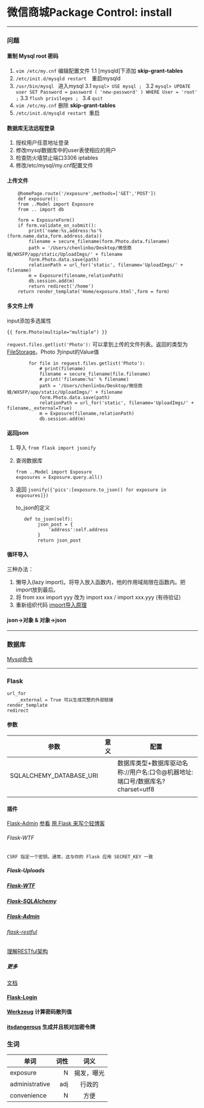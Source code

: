# 微信商城Package Control: install

---
### 问题

#### 重制 Mysql root 密码
1.  `vim /etc/my.cnf` 编辑配置文件
1.1 [mysqld]下添加 **skip-grant-tables** 
2. `/etc/init.d/mysqld restart  `重启mysqld 
3. `/usr/bin/mysql ` 进入mysql
3.1 `mysql> USE mysql ; `
3.2 ` mysql> UPDATE user SET Password = password ( 'new-password' ) WHERE User = 'root' ; `
3.3 `flush privileges ; `
3.4 `quit`
4. `vim /etc/my.cnf` 删除 **skip-grant-tables**
6. `/etc/init.d/mysqld restart `重启

#### 数据库无法远程登录
1. 授权用户任意地址登录
2. 修改mysql数据库中的user表使相应的用户
3. 检查防火墙禁止端口3306 iptables
4. 修改/etc/mysql/my.cnf配置文件

#### 上传文件
```
	@homePage.route('/exposure',methods=['GET','POST'])
	def exposure():
    from ..Model import Exposure
    from .. import db

    form = ExposureForm()
    if form.validate_on_submit():
        print('name:%s,address:%s'% (form.name.data,form.address.data))
        filename = secure_filename(form.Photo.data.filename)
        path = '/Users/chenlinbo/Desktop/微信商城/WXSFP/app/static/UploadImgs/' + filename
        form.Photo.data.save(path)
        relationPath = url_for('static', filename='UploadImgs/' + filename)
        m = Exposure(filename,relationPath)
        db.session.add(m)
        return redirect('/home')
    return render_template('Home/exposure.html',form = form)
```

#### 多文件上传
input添加多选属性
```
{{ form.Photo(multiple="multiple") }}
```
`request.files.getlist('Photo'):` 可以拿到上传的文件列表。返回的类型为[FileStorage](http://werkzeug.pocoo.org/docs/0.11/datastructures/#werkzeug.datastructures.FileStorage)。Photo 为input的Value值
```
        for file in request.files.getlist('Photo'):
            # print(filename)
            filename = secure_filename(file.filename)
            # print('filename:%s' % filename)
            path = '/Users/chenlinbo/Desktop/微信商城/WXSFP/app/static/UploadImgs/' + filename
            form.Photo.data.save(path)
            relationPath = url_for('static', filename='UploadImgs/' + filename,_external=True)
            m = Exposure(filename,relationPath)
            db.session.add(m)
```

#### 返回json
1. 导入 `from flask import jsonify`

2. 查询数据库 

    ```
    from ..Model import Exposure
    exposures = Exposure.query.all()
    ```
    
3. 返回 `jsonify({'pics':[exposure.to_json() for exposure in exposures]})`
    
    to_json的定义
    
    ```
       def to_json(self):
            json_post = {
                'address':self.address
            }
            return json_post
    ```




#### 循环导入
三种办法：
1. 懒导入(lazy import)。将导入放入函数内，他的作用域局限在函数内。把import放到最后。
2. 将 from xxx import yyy 改为 import xxx / import xxx.yyy (有待验证)
3. 重新组织代码
[import导入原理](http://python.jobbole.com/82604/)

#### json->对象 & 对象->json


---

### 数据库
[Mysql命令](http://naotu.baidu.com/file/6eb9039b077b44b11926d5ed26656136?token=6a3b16df67ce1efb)

---
### Flask
	url_for
        _external = True 可以生成完整的外部链接
	render_template
	redirect

#### 参数
|参数|意义|配置|
|---|---|---|
|SQLALCHEMY_DATABASE_URI||数据库类型+数据库驱动名称://用户名:口令@机器地址:端口号/数据库名?charset=utf8|
||||

#### 插件
[Flask-Admin](http://flask-admin.readthedocs.io/en/latest/)
[参看](http://www.jianshu.com/p/73b8c1252078)
[用 Flask 来写个轻博客](http://blog.csdn.net/Jmilk/article/details/53782865#目录)	

###### Flask-WTF
	CSRF 指定一个密钥。通常，这与你的 Flask 应用 SECRET_KEY 一致


##### Flask-Uploads

##### [Flask-WTF](https://flask-wtf.readthedocs.io/en/stable/)

##### [Flask-SQLAlchemy](http://pythonhosted.org/Flask-Bootstrap/basic-usage.html#form-macro-reference)

##### [Flask-Admin](http://flask-admin.readthedocs.io/en/latest/)

###### [flask-restful](https://www.kancloud.cn/wizardforcel/flask-extension-docs/125986)
[理解RESTful架构](http://www.ruanyifeng.com/blog/2011/09/restful.html)

##### 更多
[文档](https://www.kancloud.cn/wizardforcel/flask-extension-docs/125990)

#### [Flask-Login]()

#### [Werkzeug]()   计算密码散列值

#### [itsdangerous]() 生成并且核对加密令牌

### 生词
| 单词       | 词性   |  词义  |
| --------   | -----:  | :----:  |
|exposure|N|揭发，曝光|
|administrative|adj|行政的|
|convenience|N|方便|


